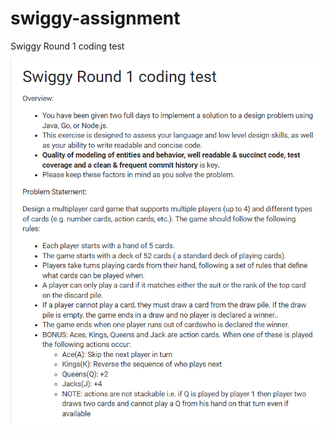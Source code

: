 # swiggy-assignment
Swiggy Round 1 coding test

<img src="https://github.com/abhishek-0713/swiggy-assignment/blob/master/problem-statement/problem-statement.png">
